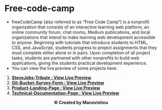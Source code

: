 # Free-code-camp
* freeCodeCamp (also referred to as “Free Code Camp”) is a nonprofit organization that consists of an interactive learning web platform, an online community forum, chat rooms, Medium publications, and local organizations that intend to make learning web development accessible to anyone. Beginning with tutorials that introduce students to HTML, CSS, and JavaScript, students progress to project assignments that they must complete either alone or in pairs. Upon completion of all project tasks, students are partnered with other nonprofits to build web applications, giving the students practical development experience.
* You can view the live preview of some projects here:
1. **[SteveJobs-Tribute : View Live Preview](https://amanovishnu.github.io/Free-Code-Camp/Steve-Jobs-Tribute/index.html)**
2. **[Git-Bucket-Survey-Form : View Live Preview](https://amanovishnu.github.io/Free-Code-Camp/Feedback-Form/index.html)**
3. **[Product-Landing-Page : View Live Preview](https://amanovishnu.github.io/Free-Code-Camp/Product-Landing-Page/index.html)**
4. **[Technical-Documentation-Page : View Live Preview](https://amanovishnu.github.io/Free-Code-Camp/Technical-Documentation-Page/index.html)**


**<p align="center">© Created by Manovishnu</p>**
